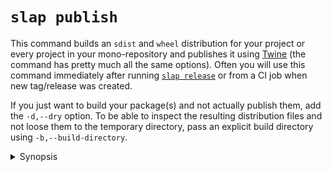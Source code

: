 # `slap publish`

  [Twine]: https://twine.readthedocs.io/en/stable/

This command builds an `sdist` and `wheel` distribution for your project or every project in your mono-repository and
publishes it using [Twine][] (the command has pretty much all the same options). Often you will use this command
immediately after running [`slap release`](release.md) or from a CI job when new tag/release was created.

If you just want to build your package(s) and not actually publish them, add the `-d,--dry` option. To be able to
inspect the resulting distribution files and not loose them to the temporary directory, pass an explicit build
directory using `-b,--build-directory`.

<details><summary>Synopsis</summary>
```
@shell slap publish --help
```
</details>
